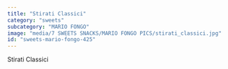 ```yaml
---
title: "Stirati Classici"
category: "sweets"
subcategory: "MARIO FONGO"
image: "media/7 SWEETS SNACKS/MARIO FONGO PICS/stirati_classici.jpg"
id: "sweets-mario-fongo-425"
---
```


Stirati Classici
